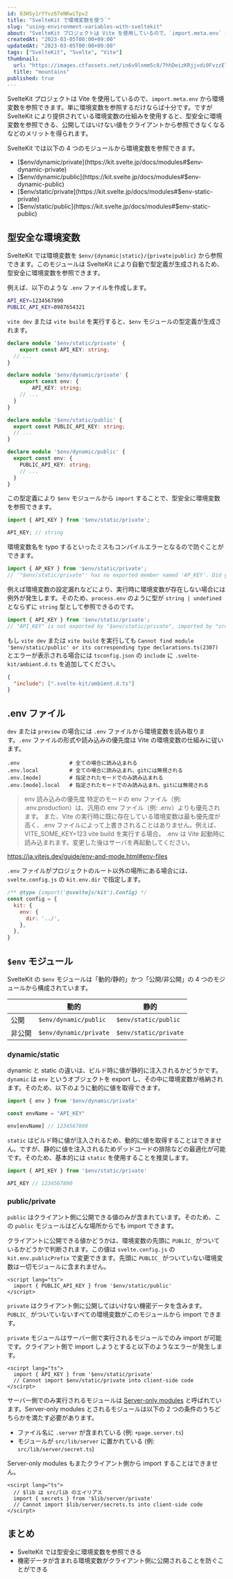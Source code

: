```yaml
---
id: 63HSy1rYYvz67eNKwiTpv2
title: "SvelteKit で環境変数を使う`"
slug: "using-environment-variables-with-sveltekit"
about: "SvelteKit プロジェクトは Vite を使用しているので、`import.meta.env` から環境変数を参照できます。単に環境変数を参照するだけならば十分です。ですが SvelteKit により提供されている環境変数の仕組みを使用すると、型安全に環境変数を参照できる、公開してはいけない値をクライアントから参照できなくなるなどのメリットを得られます。"
createdAt: "2023-03-05T00:00+09:00"
updatedAt: "2023-03-05T00:00+09:00"
tags: ["SvelteKit", "Svelte", "Vite"]
thumbnail:
  url: "https://images.ctfassets.net/in6v9lxmm5c8/7hhDeizKRjjvdi0FvzzElM/ecedf5a058ccfa563f17fbce948985f3/_Pngtree_vector_mountains_841767.png"
  title: "mountains"
published: true
---
```

SvelteKit プロジェクトは Vite を使用しているので、`import.meta.env` から環境変数を参照できます。単に環境変数を参照するだけならば十分です。ですが SvelteKit により提供されている環境変数の仕組みを使用すると、型安全に環境変数を参照できる、公開してはいけない値をクライアントから参照できなくなるなどのメリットを得られます。

SvelteKit では以下の 4 つのモジュールから環境変数を参照できます。

- [$env/dynamic/private](https://kit.svelte.jp/docs/modules#$env-dynamic-private)
- [$env/dynamic/public](https://kit.svelte.jp/docs/modules#$env-dynamic-public)
- [$env/static/private](https://kit.svelte.jp/docs/modules#$env-static-private)
- [$env/static/public](https://kit.svelte.jp/docs/modules#$env-static-public)

## 型安全な環境変数

SvelteKit では環境変数を `$env/{dynamic|static}/{private|public}` から参照できます。このモジュールは SvelteKit により自動で型定義が生成されるため、型安全に環境変数を参照できます。

例えば、以下のような `.env` ファイルを作成します。

```bash
API_KEY=1234567890
PUBLIC_API_KEY=0987654321
```

`vite dev` または `vite build` を実行すると、`$env` モジュールの型定義が生成されます。

```ts:.svelte-kit/ambient.d.ts
declare module '$env/static/private' {
	export const API_KEY: string;
  // ...
}

declare module '$env/dynamic/private' {
	export const env: {
		API_KEY: string;
    // ...
  }
}

declare module '$env/static/public' {
  export const PUBLIC_API_KEY: string;
  // ...
}

declare module '$env/dynamic/public' {
  export const env: {
    PUBLIC_API_KEY: string;
    // ...
  }
}
```

この型定義により `$env` モジュールから `import` することで、型安全に環境変数を参照できます。

```ts:src/routes/+page.server.ts
import { API_KEY } from '$env/static/private';

API_KEY; // string
```

環境変数名を typo するといったミスもコンパイルエラーとなるので防ぐことができます。

```ts:src/routes/+page.server.ts
import { AP_KEY } from '$env/static/private';
// '"$env/static/private"' has no exported member named 'AP_KEY'. Did you mean 'API_KEY'?ts(2724)
```

例えば環境変数の設定漏れなどにより、実行時に環境変数が存在しない場合には例外が発生します。そのため、`process.env` のように型が `string | undefined` とならずに `string` 型として参照できるのです。

```ts:src/routes/+page.server.ts
import { API_KEY } from '$env/static/private';
// "API_KEY" is not exported by "$env/static/private", imported by "src/routes/+page.server.ts".
```

もし `vite dev` または `vite build` を実行しても `Cannot find module '$env/static/public' or its corresponding type declarations.ts(2307)` とエラーが表示される場合には `tsconfig.json` の `include` に `.svelte-kit/ambient.d.ts` を追加してください。

```json:tsconfig.json
{
  "include": [".svelte-kit/ambient.d.ts"]
}
```

## .env ファイル

`dev` または `preview` の場合には `.env` ファイルから環境変数を読み取ります。`.env` ファイルの形式や読み込みの優先度は Vite の環境変数の仕組みに従います。

```
.env                # 全ての場合に読み込まれる
.env.local          # 全ての場合に読み込まれ、gitには無視される
.env.[mode]         # 指定されたモードでのみ読み込まれる
.env.[mode].local   # 指定されたモードでのみ読み込まれ、gitには無視される
```

> env 読み込みの優先度
> 特定のモードの env ファイル（例: .env.production）は、汎用の env ファイル（例: .env）よりも優先されます。
> また、Vite の実行時に既に存在している環境変数は最も優先度が高く、.env ファイルによって上書きされることはありません。例えば、VITE_SOME_KEY=123 vite build を実行する場合。
> .env は Vite 起動時に読み込まれます。変更した後はサーバを再起動してください。

https://ja.vitejs.dev/guide/env-and-mode.html#env-files

`.env` ファイルがプロジェクトのルート以外の場所にある場合には、`svelte.config.js` の `kit.env.dir` で指定します。

```js:svelte.config.js
/** @type {import('@sveltejs/kit').Config} */
const config = {
  kit: {
    env: {
      dir: '../',
    },
  },
}
```

## `$env` モジュール

SvelteKit の `$env` モジュールは「動的/静的」かつ「公開/非公開」の 4 つのモジュールから構成されています。

| | 動的 | 静的 |
| --- | --- | --- |
| 公開 | `$env/dynamic/public` | `$env/static/public` |
| 非公開 | `$env/dynamic/private` | `$env/static/private` |

### dynamic/static

dynamic と static の違いは、ビルド時に値が静的に注入されるかどうかです。`dynamic` は `env` というオブジェクトを export し、その中に環境変数が格納されます。そのため、以下のように動的に値を取得できます。

```ts:src/routes/+page.server.ts
import { env } from '$env/dynamic/private'

const envName = "API_KEY"

env[envName] // 1234567890
```

`static` はビルド時に値が注入されるため、動的に値を取得することはできません。ですが、静的に値を注入されるためデッドコードの排除などの最適化が可能です。そのため、基本的には `static` を使用することを推奨します。

```ts:src/routes/+page.server.ts
import { API_KEY } from '$env/static/private'

API_KEY // 1234567890
```

### public/private

`public` はクライアント側に公開できる値のみが含まれています。そのため、この `public` モジュールはどんな場所からでも import できます。

クライアントに公開できる値かどうかは、環境変数の先頭に `PUBLIC_` がついているかどうかで判断されます。この値は `svelte.config.js` の `kit.env.publicPrefix` で変更できます。先頭に `PUBLIC_` がついていない環境変数は一切モジュールに含まれません。

```svelte:src/routes/+page.svelte
<script lang="ts">
  import { PUBLIC_API_KEY } from '$env/static/public'
</script>
```

`private` はクライアント側に公開してはいけない機密データを含みます。`PUBLIC_` がついていないすべての環境変数がこのモジュールから import できます。

`private` モジュールはサーバー側で実行されるモジュールでのみ import が可能です。クライアント側で import しようとすると以下のようなエラーが発生します。

```svelte:src/routes/+page.svelte
<scirpt lang="ts">
  import { API_KEY } from '$env/static/private'
  // Cannot import $env/static/private into client-side code
</scirpt>
```

サーバー側でのみ実行されるモジュールは [Server-only modules](https://kit.svelte.jp/docs/server-only-modules) と呼ばれています。Server-only modules とされるモジュールは以下の 2 つの条件のうちどちらかを満たす必要があります。

- ファイル名に `.server` が含まれている (例: `+page.server.ts`)
- モジュールが `src/lib/server` に置かれている (例: `src/lib/server/secret.ts`)

Server-only modules もまたクライアント側から import することはできません。

```svelte:src/routes/+page.svelte
<scirpt lang="ts">
  // $lib は src/lib のエイリアス
  import { secrets } from '$lib/server/private'
  // Cannot import $lib/server/secrets.ts into client-side code
</scirpt>
```

## まとめ

- SvelteKit では型安全に環境変数を参照できる
- 機密データが含まれる環境変数がクライアント側に公開されることを防ぐことができる
